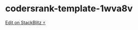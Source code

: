 # codersrank-template-1wva8v

[Edit on StackBlitz ⚡️](https://stackblitz.com/edit/codersrank-template-1wva8v)